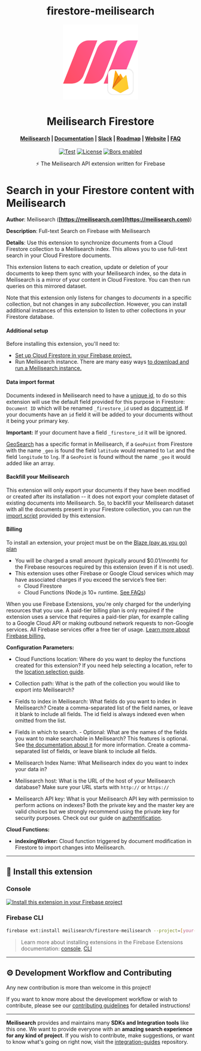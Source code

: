 <h1 align="center">firestore-meilisearch</h1>

<p align="center">
  <img src="https://raw.githubusercontent.com/meilisearch/integration-guides/main/assets/logos/meilisearch_firebase.svg" alt="Meilisearch-Firestore" width="200" height="200" />
</p>

<h1 align="center">Meilisearch Firestore</h1>

<h4 align="center">
  <a href="https://github.com/meilisearch/meilisearch">Meilisearch</a> |
  <a href="https://docs.meilisearch.com">Documentation</a> |
  <a href="https://slack.meilisearch.com">Slack</a> |
  <a href="https://roadmap.meilisearch.com/tabs/1-under-consideration">Roadmap</a> |
  <a href="https://www.meilisearch.com">Website</a> |
  <a href="https://docs.meilisearch.com/faq">FAQ</a>
</h4>

<p align="center">
  <a href="https://github.com/meilisearch/firestore-meilisearch/actions"><img src="https://github.com/meilisearch/firestore-meilisearch/workflows/Tests/badge.svg" alt="Test"></a>
  <a href="https://github.com/meilisearch/firestore-meilisearch/blob/main/LICENSE"><img src="https://img.shields.io/badge/license-MIT-informational" alt="License"></a>
  <a href="https://ms-bors.herokuapp.com/repositories/8"><img src="https://bors.tech/images/badge_small.svg" alt="Bors enabled"></a>
</p>

<p align="center">⚡ The Meilisearch API extension written for Firebase</p>

# Search in your Firestore content with Meilisearch

**Author**: Meilisearch (**[https://meilisearch.com](https://meilisearch.com)**)

**Description**: Full-text Search on Firebase with Meilisearch

**Details**: Use this extension to synchronize documents from a Cloud Firestore collection to a Meilisearch index. This allows you to use full-text search in your Cloud Firestore documents.

This extension listens to each creation, update or deletion of your documents to keep them sync with your Meilisearch index, so the data in Meilisearch is a mirror of your content in Cloud Firestore. You can then run queries on this mirrored dataset.

Note that this extension only listens for changes to _documents_ in a specific collection, but not changes in any _subcollection_. However, you can install additional instances of this extension to listen to other collections in your Firestore database.

#### Additional setup

Before installing this extension, you'll need to:

- [Set up Cloud Firestore in your Firebase project.](https://firebase.google.com/docs/firestore/quickstart)
- Run Meilisearch instance. There are many easy ways [to download and run a Meilisearch instance.](https://docs.meilisearch.com/learn/getting_started/installation.html#download-and-launch)

#### Data import format

Documents indexed in Meilisearch need to have a [unique id](https://docs.meilisearch.com/learn/core_concepts/documents.html#primary-field), to do so this extension will use the default field provided for this purpose in Firestore: `Document ID` which will be renamed `_firestore_id` used as [document id](https://docs.meilisearch.com/learn/core_concepts/documents.html#document-id). If your documents have an `id` field it will be added to your documents without it being your primary key.

**Important:**  If your document have a field `_firestore_id` it will be ignored.

[GeoSearch](https://docs.meilisearch.com/reference/features/geosearch.html#geosearch) has a specific format in Meilisearch, if a `GeoPoint` from Firestore with the name `_geo` is found the field `latitude` would renamed to `lat` and the field `longitude` to `lng`.
If a `GeoPoint` is found without the name `_geo` it would added like an array.

#### Backfill your Meilisearch

This extension will only export your documents if they have been modified or created after its installation -- it does not export your complete dataset of existing documents into Meilisearch. So, to backfill your Meilisearch dataset with all the documents present in your Firestore collection, you can run the [import script](https://github.com/meilisearch/firestore-meilisearch/) provided by this extension.

#### Billing

To install an extension, your project must be on the [Blaze (pay as you go) plan](https://firebase.google.com/pricing)

* You will be charged a small amount (typically around $0.01/month) for the Firebase resources required by this extension (even if it is not used).
* This extension uses other Firebase or Google Cloud services which may have
  associated charges if you exceed the service’s free tier:
  *   Cloud Firestore
  *   Cloud Functions (Node.js 10+ runtime. [See FAQs](https://firebase.google.com/support/faq#extensions-pricing))

When you use Firebase Extensions, you're only charged for the underlying
resources that you use. A paid-tier billing plan is only required if the
extension uses a service that requires a paid-tier plan, for example calling to
a Google Cloud API or making outbound network requests to non-Google services.
All Firebase services offer a free tier of usage.
[Learn more about Firebase billing.](https://firebase.google.com/pricing)




**Configuration Parameters:**

* Cloud Functions location: Where do you want to deploy the functions created for this extension? If you need help selecting a location, refer to the [location selection guide](https://firebase.google.com/docs/functions/locations).

* Collection path: What is the path of the collection you would like to export into Meilisearch?

* Fields to index in Meilisearch: What fields do you want to index in Meilisearch? Create a comma-separated list of the field names, or leave it blank to include all fields. The id field is always indexed even when omitted from the list.

* Fields in which to search. - Optional: What are the names of the fields you want to make searchable in Meilisearch? This features is optional. See [the documentation about it](https://docs.meilisearch.com/reference/features/field_properties.html#searchable-fields) for more information. Create a comma-separated list of fields, or leave blank to include all fields.

* Meilisearch Index Name: What Meilisearch index do you want to index your data in?

* Meilisearch host: What is the URL of the host of your Meilisearch database? Make sure your URL starts with `http://` or `https://`

* Meilisearch API key: What is your Meilisearch API key with permission to perform actions on indexes? Both the private key and the master key are valid choices but we strongly recommend using the private key for security purposes. Check out our guide on [authentification](https://dev.docs.meilisearch.com/reference/features/authentication.html#key-types).



**Cloud Functions:**

* **indexingWorker:** Cloud function triggered by document modification in Firestore to import changes into Meilisearch.

---

## 🧩 Install this extension

### Console

[![Install this extension in your Firebase project](https://www.gstatic.com/mobilesdk/210513_mobilesdk/install-extension.png "Install this extension in your Firebase project")][install-link]

[install-link]: https://console.firebase.google.com/project/_/extensions/install?ref=publisher_id/extension_name

### Firebase CLI

```bash
firebase ext:install meilisearch/firestore-meilisearch --project=[your-project-id]
```

> Learn more about installing extensions in the Firebase Extensions documentation:
> [console](https://firebase.google.com/docs/extensions/install-extensions?platform=console),
> [CLI](https://firebase.google.com/docs/extensions/install-extensions?platform=cli)

---

## ⚙️ Development Workflow and Contributing

Any new contribution is more than welcome in this project!

If you want to know more about the development workflow or wish to contribute, please see our [contributing guidelines](/CONTRIBUTING.md) for detailed instructions!

<hr>

**Meilisearch** provides and maintains many **SDKs and Integration tools** like this one. We want to provide everyone with an **amazing search experience for any kind of project**. If you wish to contribute, make suggestions, or want to know what's going on right now, visit the [integration-guides](https://github.com/meilisearch/integration-guides) repository.

